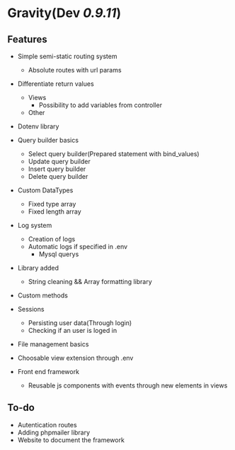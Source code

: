 # Gravity(**Dev** *0.9.11*)

## Features
* Simple semi-static routing system
    * Absolute routes with url params
* Differentiate return values
    * Views
        * Possibility to add variables from controller
    * Other
* Dotenv library
* Query builder basics
    * Select query builder(Prepared statement with bind_values)
    * Update query builder
    * Insert query builder
    * Delete query builder
* Custom DataTypes
   * Fixed type array
   * Fixed length array
* Log system
   * Creation of logs
   * Automatic logs if specified in .env
      *  Mysql querys
* Library added
    * String cleaning && Array formatting library
* Custom methods
* Sessions
    * Persisting user data(Through login)
    * Checking if an user is loged in
* File management basics
* Choosable view extension through .env

* Front end framework
    * Reusable js components with events through new elements in views

## To-do
* Autentication routes
* Adding phpmailer library
* Website to document the framework
